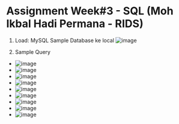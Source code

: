 # Assignment Week#3 - SQL (Moh Ikbal Hadi Permana - RIDS)
1. Load: MySQL Sample Database ke local
![image](https://user-images.githubusercontent.com/46223524/236364404-7a30d4d9-d017-4ae6-9f63-cdaec0a30986.png)

2. Sample Query
- ![image](https://user-images.githubusercontent.com/46223524/236364756-5680affa-2ba5-41fb-b49d-c20fe3cdf179.png)
- ![image](https://user-images.githubusercontent.com/46223524/236365008-34db648e-2684-4bf4-b9fd-400963d2a9f7.png)
- ![image](https://user-images.githubusercontent.com/46223524/236365553-979d6312-8983-4beb-8420-7094c3def078.png)
- ![image](https://user-images.githubusercontent.com/46223524/236365709-d9469b58-5ac9-46e1-9be2-699cbf455fca.png)
- ![image](https://user-images.githubusercontent.com/46223524/236365982-9736e745-f559-4e70-bafb-197628d53904.png)
- ![image](https://user-images.githubusercontent.com/46223524/236366168-8c9fff2a-3bd8-45a8-a492-2525ea10047c.png)
- ![image](https://user-images.githubusercontent.com/46223524/236366367-8d75bcec-1bc3-4321-957f-43d71667aec7.png)
- ![image](https://user-images.githubusercontent.com/46223524/236366573-bdae8316-2d2b-4fa9-b983-e72fa3007d02.png)
- ![image](https://user-images.githubusercontent.com/46223524/236366814-eeef7370-f986-4b81-a519-28dac6ff6a02.png)
